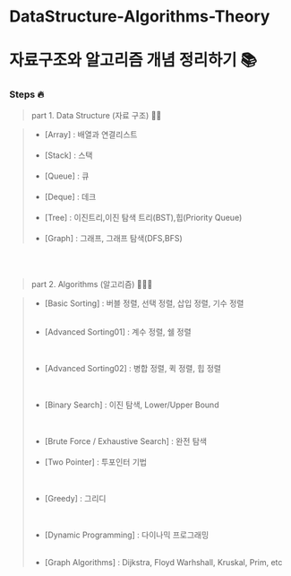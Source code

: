 # DataStructure-Algorithms-Theory
# 자료구조와 알고리즘 개념 정리하기 📚

### Steps 🔥
> part 1. Data Structure (자료 구조) 👨‍💻

>   - [Array] :  배열과 연결리스트<br>
>     <br>
>   - [Stack] : 스택<br>
>      <br>
>   - [Queue] : 큐<br>
>     <br>
>   - [Deque] : 데크<br>
>     <br>
>   - [Tree] : 이진트리,이진 탐색 트리(BST),힙(Priority Queue)<br>
>     <br>
>   - [Graph] : 그래프, 그래프 탐색(DFS,BFS)

<br>
<br>

> part 2. Algorithms (알고리즘) 🧑🏼‍💻


> - [Basic Sorting] : 버블 정렬, 선택 정렬, 삽입 정렬, 기수 정렬<br>
>   <br>
> 
> - [Advanced Sorting01] : 계수 정렬, 쉘 정렬 <br>
>  <br>
> 
> - [Advanced Sorting02] : 병합 정렬, 퀵 정렬, 힙 정렬 <br>
>  <br>
> 
> - [Binary Search] : 이진 탐색, Lower/Upper Bound<br>
>  <br>
> 
> - [Brute Force / Exhaustive Search] : 완전 탐색<br>
>   <br>
> - [Two Pointer] : 투포인터 기법 <br>
>  <br>
> 
> - [Greedy] : 그리디 <br>
>  <br>
> 
> - [Dynamic Programming] : 다이나믹 프로그래밍 <br>
    <br>
> 
> - [Graph Algorithms] : Dijkstra, Floyd Warhshall, Kruskal, Prim, etc



